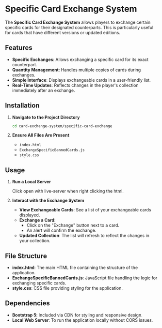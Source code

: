 
# Specific Card Exchange System

The **Specific Card Exchange System** allows players to exchange certain specific cards for their designated counterparts. This is particularly useful for cards that have different versions or updated editions.

## Features

- **Specific Exchanges**: Allows exchanging a specific card for its exact counterpart.
- **Quantity Management**: Handles multiple copies of cards during exchanges.
- **Simple Interface**: Displays exchangeable cards in a user-friendly list.
- **Real-Time Updates**: Reflects changes in the player's collection immediately after an exchange.

## Installation

1. **Navigate to the Project Directory**

   ```bash
   cd card-exchange-system/specific-card-exchange
   ```

2. **Ensure All Files Are Present**

   - `index.html`
   - `ExchangeSpecificBannedCards.js`
   - `style.css`

## Usage

1. **Run a Local Server**

   Click open with live-server when right clicking the html.

2. **Interact with the Exchange System**

   - **View Exchangeable Cards**: See a list of your exchangeable cards displayed.
   - **Exchange a Card**:
     - Click on the "Exchange" button next to a card.
     - An alert will confirm the exchange.
   - **Updated Collection**: The list will refresh to reflect the changes in your collection.

## File Structure

- **index.html**: The main HTML file containing the structure of the application.
- **ExchangeSpecificBannedCards.js**: JavaScript file handling the logic for exchanging specific cards.
- **style.css**: CSS file providing styling for the application.

## Dependencies

- **Bootstrap 5**: Included via CDN for styling and responsive design.
- **Local Web Server**: To run the application locally without CORS issues.
